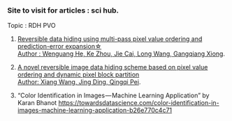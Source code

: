 ### Site to visit for articles :  sci hub.
Topic :  RDH PVO
1) [Reversible data hiding using multi-pass pixel value ordering and prediction-error expansion☆  
      Author : Wenguang He, Ke Zhou, Jie Cai, Long Wang, Gangqiang Xiong](https://sci-hub.ee/https://doi.org/10.1016/j.jvcir.2017.10.001).

2) [A novel reversible image data hiding scheme based on pixel value ordering and dynamic pixel block partition  
      Author: Xiang Wang, Jing Ding, Qingqi Pei](https://sci-hub.ee/10.1016/j.ins.2015.03.022).

3) “Color Identification in Images — Machine Learning Application” by Karan Bhanot https://towardsdatascience.com/color-identification-in-images-machine-learning-application-b26e770c4c71
